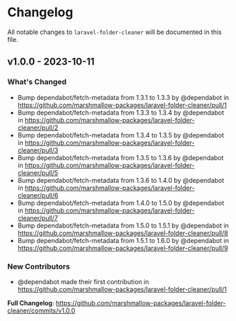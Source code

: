 # Changelog

All notable changes to `laravel-folder-cleaner` will be documented in this file.

## v1.0.0 - 2023-10-11

### What's Changed

- Bump dependabot/fetch-metadata from 1.3.1 to 1.3.3 by @dependabot in https://github.com/marshmallow-packages/laravel-folder-cleaner/pull/1
- Bump dependabot/fetch-metadata from 1.3.3 to 1.3.4 by @dependabot in https://github.com/marshmallow-packages/laravel-folder-cleaner/pull/2
- Bump dependabot/fetch-metadata from 1.3.4 to 1.3.5 by @dependabot in https://github.com/marshmallow-packages/laravel-folder-cleaner/pull/3
- Bump dependabot/fetch-metadata from 1.3.5 to 1.3.6 by @dependabot in https://github.com/marshmallow-packages/laravel-folder-cleaner/pull/5
- Bump dependabot/fetch-metadata from 1.3.6 to 1.4.0 by @dependabot in https://github.com/marshmallow-packages/laravel-folder-cleaner/pull/6
- Bump dependabot/fetch-metadata from 1.4.0 to 1.5.0 by @dependabot in https://github.com/marshmallow-packages/laravel-folder-cleaner/pull/7
- Bump dependabot/fetch-metadata from 1.5.0 to 1.5.1 by @dependabot in https://github.com/marshmallow-packages/laravel-folder-cleaner/pull/8
- Bump dependabot/fetch-metadata from 1.5.1 to 1.6.0 by @dependabot in https://github.com/marshmallow-packages/laravel-folder-cleaner/pull/9

### New Contributors

- @dependabot made their first contribution in https://github.com/marshmallow-packages/laravel-folder-cleaner/pull/1

**Full Changelog**: https://github.com/marshmallow-packages/laravel-folder-cleaner/commits/v1.0.0
